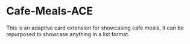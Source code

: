 # Cafe-Meals-ACE
This is an adaptive card extension for showcasing cafe meals, it can be repurposed to showcase anything in a list format.
